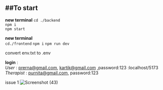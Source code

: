##To start
---
**new terminal**
 `cd ./backend` <br>
`npm i`<br>
`npm start`<br>

**new terminal** <br>
`cd./frontend`
`npm i`
`npm run dev` 
<br>

convert env.txt to .env

**login** :<br>
*User* : prerna@gmail.com, kartik@gmail.com ,password:123 :localhost/5173
*Therapist* : purnita@gmail.com, password:123

issue 1
![Screenshot (43)](https://github.com/PRERNA-CHOUDHARY/root/assets/74724592/cf432fa8-1960-4a4d-9e9a-062151a2d046)



